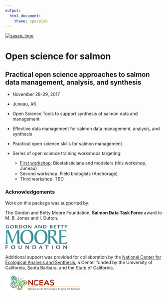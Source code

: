 ```yaml
---
output: 
  html_document: 
    theme: spacelab
---
```


[![sasap_logo](https://alaskasalmonandpeople.org/wp-content/uploads/2016/06/banner_test.jpg)](https://alaskasalmonandpeople.org)
<br>

# Open science for salmon
## Practical open science approaches to salmon data management, analysis, and synthesis

- November 28-29, 2017
- Juneau, AK

- Open Science Tools to support synthesis of salmon data and management
- Effective data management for salmon data management, analysis, and synthesis
- Practical open science skills for salmon management

- Series of open science training workshops targeting:
    - [First workshop](https://nceas.github.io/sasap-training/): Biostatisticians and modelers (this workshop, Juneau)
    - Second workshop: Field biologists (Anchorage)
    - Third workshop: TBD
    


### Acknowledgements
Work on this package was supported by:

The Gordon and Betty Moore Foundation, __Salmon Data Task Force__ award to M. B. Jones and I. Dutton.

[<img src="images/moore-logo-color.jpg" width="200px" />](https://www.moore.org)

Additional support was provided for collaboration by the [National Center for Ecological Analysis and Synthesis](https://www.nceas.ucsb.edu), a Center funded by the University of California, Santa Barbara, and the State of California.

[![nceas_footer](images/nceas.png)](http://www.nceas.ucsb.edu)
